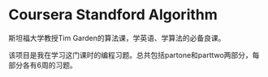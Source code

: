 # Coursera Standford Algorithm
斯坦福大学教授Tim Garden的算法课，学英语、学算法的必备良课。

该项目是我在学习这门课时的编程习题。总共包括partone和parttwo两部分，每部分各有6周的习题。


